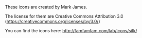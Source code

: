 These icons are created by Mark James.

The license for them are Creative Commons Attribution 3.0 (https://creativecommons.org/licenses/by/3.0/)

You can find the icons here: http://famfamfam.com/lab/icons/silk/